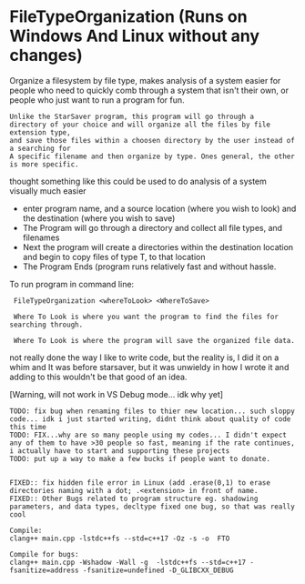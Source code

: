 # FileTypeOrganization (Runs on Windows And Linux without any changes)
Organize a filesystem by file type, makes analysis of a system easier for people who need to quickly comb through a system that isn't their own, or people who just want to run a program for fun. 

    Unlike the StarSaver program, this program will go through a 
    directory of your choice and will organize all the files by file extension type,
    and save those files within a choosen directory by the user instead of a searching for
    A specific filename and then organize by type. Ones general, the other is more specific. 

thought something like this could be used to do analysis of a system visually much easier

- enter program name, and a source location (where you wish to look) and the destination (where you wish to save)
- The Program will go through a directory and collect all file types, and filenames
- Next the program will create a directories within the destination location and begin to copy files of type T, to that location
- The Program Ends (program runs relatively fast and without hassle. 

To run program in command line: 

     FileTypeOrganization <whereToLook> <WhereToSave>
    
     Where To Look is where you want the program to find the files for searching through.
     
     Where To Look is where the program will save the organized file data. 


not really done the way I like to write code, but the reality is, I did it on a whim and It was before starsaver, but it was unwieldy in how I wrote it and adding to this wouldn't be that good of an idea. 

[Warning, will not work in VS Debug mode... idk why yet]

    TODO: fix bug when renaming files to thier new location... such sloppy code... idk i just started writing, didnt think about quality of code this time
    TODO: FIX...why are so many people using my codes... I didn't expect any of them to have >30 people so fast, meaning if the rate continues, i actually have to start and supporting these projects
    TODO: put up a way to make a few bucks if people want to donate.  
   
   
    FIXED:: fix hidden file error in Linux (add .erase(0,1) to erase directories naming with a dot; .<extension> in front of name. 
    FIXED:: Other Bugs related to program structure eg. shadowing parameters, and data types, decltype fixed one bug, so that was really cool
    
    Compile: 
    clang++ main.cpp -lstdc++fs --std=c++17 -Oz -s -o  FTO
    
    Compile for bugs:
    clang++ main.cpp -Wshadow -Wall -g  -lstdc++fs --std=c++17 -fsanitize=address -fsanitize=undefined -D_GLIBCXX_DEBUG
